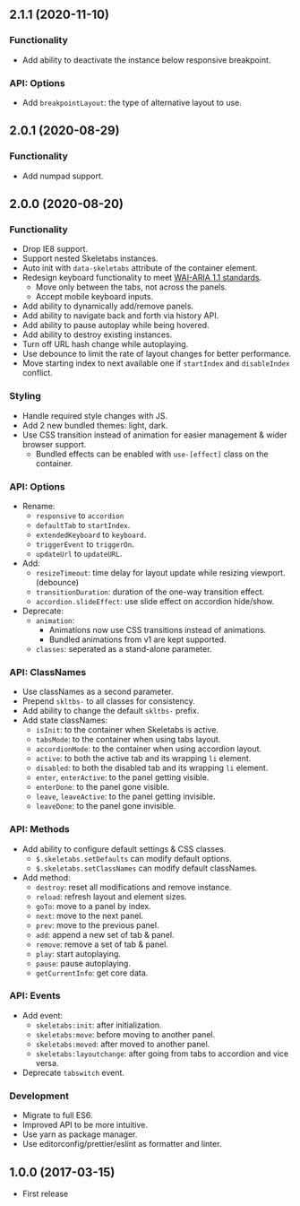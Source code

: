 ## 2.1.1 (2020-11-10)

### Functionality

- Add ability to deactivate the instance below responsive breakpoint.

### API: Options

- Add `breakpointLayout`: the type of alternative layout to use.

## 2.0.1 (2020-08-29)

### Functionality

- Add numpad support.

## 2.0.0 (2020-08-20)

### Functionality

- Drop IE8 support.
- Support nested Skeletabs instances.
- Auto init with `data-skeletabs` attribute of the container element.
- Redesign keyboard functionality to meet [WAI-ARIA 1.1 standards](https://www.w3.org/TR/wai-aria-practices-1.1/examples/tabs/tabs-1/tabs.html).
  - Move only between the tabs, not across the panels.
  - Accept mobile keyboard inputs.
- Add ability to dynamically add/remove panels.
- Add ability to navigate back and forth via history API.
- Add ability to pause autoplay while being hovered.
- Add ability to destroy existing instances.
- Turn off URL hash change while autoplaying.
- Use debounce to limit the rate of layout changes for better performance.
- Move starting index to next available one if `startIndex` and `disableIndex` conflict.

### Styling

- Handle required style changes with JS.
- Add 2 new bundled themes: light, dark.
- Use CSS transition instead of animation for easier management &amp; wider browser support.
  - Bundled effects can be enabled with `use-[effect]` class on the container.

### API: Options

- Rename:
  - `responsive` to `accordion`
  - `defaultTab` to `startIndex`.
  - `extendedKeyboard` to `keyboard`.
  - `triggerEvent` to `triggerOn`.
  - `updateUrl` to `updateURL`.
- Add:
  - `resizeTimeout`: time delay for layout update while resizing viewport. (debounce)
  - `transitionDuration`: duration of the one-way transition effect.
  - `accordion.slideEffect`: use slide effect on accordion hide/show.
- Deprecate:
  - `animation`:
    - Animations now use CSS transitions instead of animations.
    - Bundled animations from v1 are kept supported.
  - `classes`: seperated as a stand-alone parameter.

### API: ClassNames

- Use classNames as a second parameter.
- Prepend `skltbs-` to all classes for consistency.
- Add ability to change the default `skltbs-` prefix.
- Add state classNames:
  - `isInit`: to the container when Skeletabs is active.
  - `tabsMode`: to the container when using tabs layout.
  - `accordionMode`: to the container when using accordion layout.
  - `active`: to both the active tab and its wrapping `li` element.
  - `disabled`: to both the disabled tab and its wrapping `li` element.
  - `enter`, `enterActive`: to the panel getting visible.
  - `enterDone`: to the panel gone visible.
  - `leave`, `leaveActive`: to the panel getting invisible.
  - `leaveDone`: to the panel gone invisible.

### API: Methods

- Add ability to configure default settings & CSS classes.
  - `$.skeletabs.setDefaults` can modify default options.
  - `$.skeletabs.setClassNames` can modify default classNames.
- Add method:
  - `destroy`: reset all modifications and remove instance.
  - `reload`: refresh layout and element sizes.
  - `goTo`: move to a panel by index.
  - `next`: move to the next panel.
  - `prev`: move to the previous panel.
  - `add`: append a new set of tab &amp; panel.
  - `remove`: remove a set of tab &amp; panel.
  - `play`: start autoplaying.
  - `pause`: pause autoplaying.
  - `getCurrentInfo`: get core data.

### API: Events

- Add event:
  - `skeletabs:init`: after initialization.
  - `skeletabs:move`: before moving to another panel.
  - `skeletabs:moved`: after moved to another panel.
  - `skeletabs:layoutchange`: after going from tabs to accordion and vice versa.
- Deprecate `tabswitch` event.

### Development

- Migrate to full ES6.
- Improved API to be more intuitive.
- Use yarn as package manager.
- Use editorconfig/prettier/eslint as formatter and linter.

## 1.0.0 (2017-03-15)

- First release
